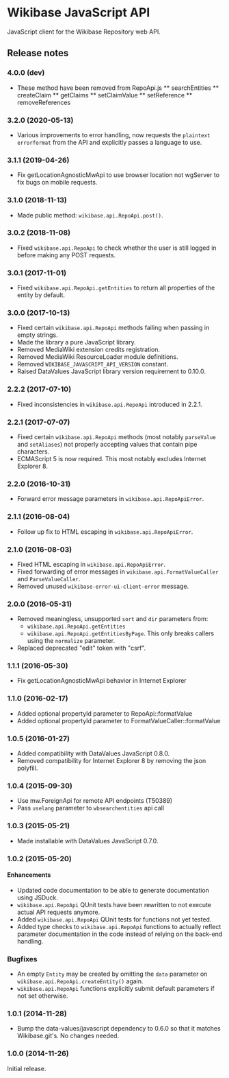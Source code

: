 # Wikibase JavaScript API

JavaScript client for the Wikibase Repository web API.

## Release notes
### 4.0.0 (dev)
* These method have been removed from RepoApi.js
** searchEntities
** createClaim
** getClaims
** setClaimValue
** setReference
** removeReferences

### 3.2.0 (2020-05-13)
* Various improvements to error handling, now requests the `plaintext`
  `errorformat` from the API and explicitly passes a language to use.

### 3.1.1 (2019-04-26)

* Fix getLocationAgnosticMwApi to use browser location not wgServer to fix bugs
  on mobile requests.

### 3.1.0 (2018-11-13)

* Made public method: `wikibase.api.RepoApi.post()`.

### 3.0.2 (2018-11-08)

* Fixed `wikibase.api.RepoApi` to check whether the user
  is still logged in before making any POST requests.

### 3.0.1 (2017-11-01)

* Fixed `wikibase.api.RepoApi.getEntities` to return all properties
  of the entity by default.

### 3.0.0 (2017-10-13)

* Fixed certain `wikibase.api.RepoApi` methods failing when passing in empty strings.
* Made the library a pure JavaScript library.
* Removed MediaWiki extension credits registration.
* Removed MediaWiki ResourceLoader module definitions.
* Removed `WIKIBASE_JAVASCRIPT_API_VERSION` constant.
* Raised DataValues JavaScript library version requirement to 0.10.0.

### 2.2.2 (2017-07-10)

* Fixed inconsistencies in `wikibase.api.RepoApi` introduced in 2.2.1.

### 2.2.1 (2017-07-07)

* Fixed certain `wikibase.api.RepoApi` methods (most notably `parseValue` and `setAliases`) not
  properly accepting values that contain pipe characters.
* ECMAScript 5 is now required. This most notably excludes Internet Explorer 8.

### 2.2.0 (2016-10-31)

* Forward error message parameters in `wikibase.api.RepoApiError`.

### 2.1.1 (2016-08-04)

* Follow up fix to HTML escaping in `wikibase.api.RepoApiError`.

### 2.1.0 (2016-08-03)

* Fixed HTML escaping in `wikibase.api.RepoApiError`.
* Fixed forwarding of error messages in `wikibase.api.FormatValueCaller` and `ParseValueCaller`.
* Removed unused `wikibase-error-ui-client-error` message.

### 2.0.0 (2016-05-31)

* Removed meaningless, unsupported `sort` and `dir` parameters from:
  * `wikibase.api.RepoApi.getEntities`
  * `wikibase.api.RepoApi.getEntitiesByPage`. This only breaks callers using the `normalize` parameter.
* Replaced deprecated "edit" token with "csrf".

### 1.1.1 (2016-05-30)

* Fix getLocationAgnosticMwApi behavior in Internet Explorer

### 1.1.0 (2016-02-17)

* Added optional propertyId parameter to RepoApi::formatValue
* Added optional propertyId parameter to FormatValueCaller::formatValue

### 1.0.5 (2016-01-27)

* Added compatibility with DataValues JavaScript 0.8.0.
* Removed compatibility for Internet Explorer 8 by removing the json polyfill.

### 1.0.4 (2015-09-30)

* Use mw.ForeignApi for remote API endpoints (T50389)
* Pass `uselang` parameter to `wbsearchentities` api call

### 1.0.3 (2015-05-21)

* Made installable with DataValues JavaScript 0.7.0.

### 1.0.2 (2015-05-20)

#### Enhancements
* Updated code documentation to be able to generate documentation using JSDuck.
* `wikibase.api.RepoApi` QUnit tests have been rewritten to not execute actual API requests anymore.
* Added `wikibase.api.RepoApi` QUnit tests for functions not yet tested.
* Added type checks to `wikibase.api.RepoApi` functions to actually reflect parameter documentation in the code instead of relying on the back-end handling.

### Bugfixes
* An empty `Entity` may be created by omitting the `data` parameter on `wikibase.api.RepoApi.createEntity()` again.
* `wikibase.api.RepoApi` functions explicitly submit default parameters if not set otherwise.

### 1.0.1 (2014-11-28)

* Bump the data-values/javascript dependency to 0.6.0 so that it matches Wikibase.git's.
	No changes needed.

### 1.0.0 (2014-11-26)

Initial release.
